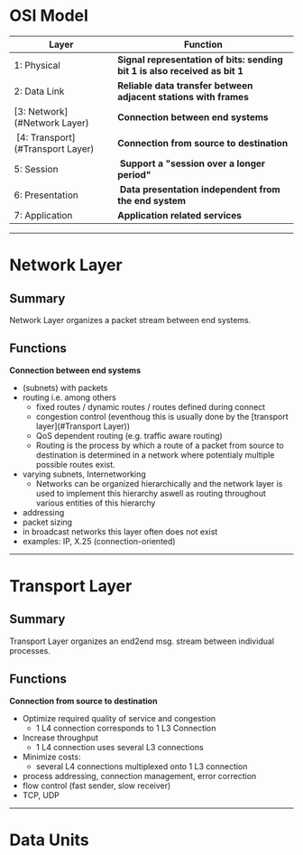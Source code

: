 OSI Model
=========

| Layer | Function |
| ----- | -------- |
| 1: Physical | **Signal representation of bits: sending bit 1 is also received as bit 1** |
| 2: Data Link | **Reliable data transfer between adjacent stations with frames** |
| [3: Network](#Network Layer) | **Connection between end systems** |
| [4: Transport](#Transport Layer) | **Connection from source to destination** |
| 5: Session | **Support a "session over a longer period"** |
| 6: Presentation | **Data presentation independent from the end system** |
| 7: Application | **Application related services** |

---

Network Layer
=============

Summary
-------

Network Layer organizes a packet stream between end systems.

Functions
---------
**Connection between end systems**
- (subnets) with packets
- routing i.e. among others
  - fixed routes / dynamic routes / routes defined during connect
  - congestion control (eventhoug this is usually done by the [transport layer](#Transport Layer))
  - QoS dependent routing (e.g. traffic aware routing)
  - Routing is the process by which a route of a packet from source to destination is determined in a network where potentialy multiple possible routes exist.
- varying subnets, Internetworking
  - Networks can be organized hierarchically and the network layer is used to implement this hierarchy aswell as routing throughout various entities of this hierarchy 
- addressing
- packet sizing
- in broadcast networks this layer often does not exist
- examples: IP, X.25 (connection-oriented)

---


Transport Layer
===============

Summary
-------

Transport Layer organizes an end2end msg. stream between individual processes.

Functions
---------
**Connection from source to destination**
- Optimize required quality of service and congestion
  - 1 L4 connection corresponds to 1 L3 Connection
- Increase throughput
  - 1 L4 connection uses several L3 connections
- Minimize costs:
  -  several L4 connections multiplexed onto 1 L3 connection
- process addressing, connection management, error correction
- flow control (fast sender, slow receiver)
- TCP, UDP

---

Data Units
==========


  

